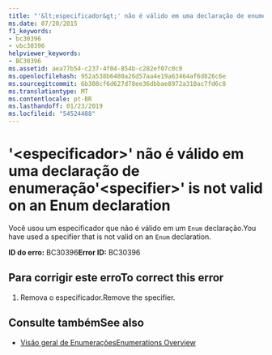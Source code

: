 ```yaml
---
title: "'&lt;especificador&gt;' não é válido em uma declaração de enumeração"
ms.date: 07/20/2015
f1_keywords:
- bc30396
- vbc30396
helpviewer_keywords:
- BC30396
ms.assetid: aea77b54-c237-4f04-854b-c282ef07c0c0
ms.openlocfilehash: 952a538b6480a26d57aa4e19a63464af6d826c6e
ms.sourcegitcommit: 6b308cf6d627d78ee36dbbae8972a310ac7fd6c8
ms.translationtype: MT
ms.contentlocale: pt-BR
ms.lasthandoff: 01/23/2019
ms.locfileid: "54524488"
---
```

# <a name="ltspecifiergt-is-not-valid-on-an-enum-declaration"></a><span data-ttu-id="9ecaa-102">'&lt;especificador&gt;' não é válido em uma declaração de enumeração</span><span class="sxs-lookup"><span data-stu-id="9ecaa-102">'&lt;specifier&gt;' is not valid on an Enum declaration</span></span>
<span data-ttu-id="9ecaa-103">Você usou um especificador que não é válido em um `Enum` declaração.</span><span class="sxs-lookup"><span data-stu-id="9ecaa-103">You have used a specifier that is not valid on an `Enum` declaration.</span></span>  
  
 <span data-ttu-id="9ecaa-104">**ID do erro:** BC30396</span><span class="sxs-lookup"><span data-stu-id="9ecaa-104">**Error ID:** BC30396</span></span>  
  
## <a name="to-correct-this-error"></a><span data-ttu-id="9ecaa-105">Para corrigir este erro</span><span class="sxs-lookup"><span data-stu-id="9ecaa-105">To correct this error</span></span>  
  
1.  <span data-ttu-id="9ecaa-106">Remova o especificador.</span><span class="sxs-lookup"><span data-stu-id="9ecaa-106">Remove the specifier.</span></span>  
  
## <a name="see-also"></a><span data-ttu-id="9ecaa-107">Consulte também</span><span class="sxs-lookup"><span data-stu-id="9ecaa-107">See also</span></span>
- [<span data-ttu-id="9ecaa-108">Visão geral de Enumerações</span><span class="sxs-lookup"><span data-stu-id="9ecaa-108">Enumerations Overview</span></span>](../../visual-basic/programming-guide/language-features/constants-enums/enumerations-overview.md)
